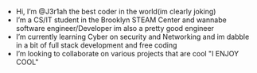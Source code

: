 -  Hi, I’m @J3r1ah the best coder in the world(im clearly joking)
- I’m a CS/IT student in the Brooklyn STEAM Center and wannabe software engineer/Developer im also a pretty good engineer  
-  I’m currently learning Cyber on security and Networking and im dabble in a bit of full stack development and free coding
-  I’m looking to collaborate on various projects that are cool "I ENJOY COOL"
  

<!---
J3r1ah/J3r1ah is a ✨ special ✨ repository because its `README.md` (this file) appears on your GitHub profile.
You can click the Preview link to take a look at your changes.
--->
